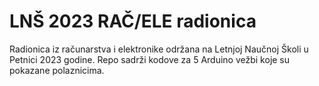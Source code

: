 # LNŠ 2023 RAČ/ELE radionica

Radionica iz računarstva i elektronike održana na Letnjoj Naučnoj Školi u Petnici 2023 godine.
Repo sadrži kodove za 5 Arduino vežbi koje su pokazane polaznicima.


